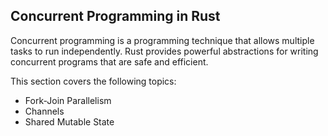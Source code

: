 ## Concurrent Programming in Rust

Concurrent programming is a programming technique that allows multiple tasks to
run independently. Rust provides powerful abstractions for writing concurrent 
programs that are safe and efficient. 

This section covers the following topics:
- Fork-Join Parallelism
- Channels
- Shared Mutable State